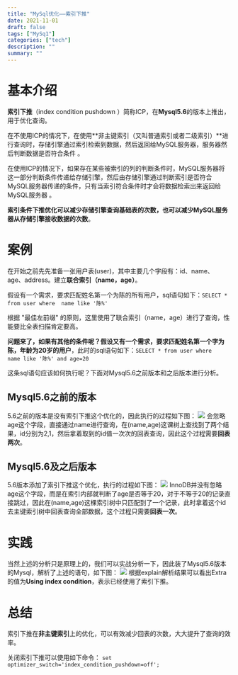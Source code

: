 ```yaml
---
title: "MySql优化——索引下推"
date: 2021-11-01
draft: false
tags: ["MySq1"]
categories: ["tech"]
description: ""
summary: ""
---
```


# 基本介绍

**索引下推**（index condition pushdown ）简称ICP，在**Mysql5.6**的版本上推出，用于优化查询。     

在不使用ICP的情况下，在使用**非主键索引（又叫普通索引或者二级索引）**进行查询时，存储引擎通过索引检索到数据，然后返回给MySQL服务器，服务器然后判断数据是否符合条件 。     

在使用ICP的情况下，如果存在某些被索引的列的判断条件时，MySQL服务器将这一部分判断条件传递给存储引擎，然后由存储引擎通过判断索引是否符合MySQL服务器传递的条件，只有当索引符合条件时才会将数据检索出来返回给MySQL服务器 。     

**索引条件下推优化可以减少存储引擎查询基础表的次数，也可以减少MySQL服务器从存储引擎接收数据的次数**。     

# 案例

在开始之前先先准备一张用户表(user)，其中主要几个字段有：id、name、age、address。建立**联合索引（name，age）**。     

假设有一个需求，要求匹配姓名第一个为陈的所有用户，sql语句如下：`SELECT * from user where  name like '陈%'`

根据 "最佳左前缀" 的原则，这里使用了联合索引（name，age）进行了查询，性能要比全表扫描肯定要高。    

**问题来了，如果有其他的条件呢？假设又有一个需求，要求匹配姓名第一个字为陈，年龄为20岁的用户**，此时的sql语句如下：`SELECT * from user where  name like '陈%' and age=20`

这条sql语句应该如何执行呢？下面对Mysql5.6之前版本和之后版本进行分析。    

## Mysql5.6之前的版本 

5.6之前的版本是没有索引下推这个优化的，因此执行的过程如下图：     ![](https://gitee.com/chenjiabing666/Blog-file/raw/master/%E7%B4%A2%E5%BC%95%E4%B8%8B%E6%8E%A8/1.png) 会忽略age这个字段，直接通过name进行查询，在(name,age)这课树上查找到了两个结果，id分别为2,1，然后拿着取到的id值一次次的回表查询，因此这个过程需要**回表两次**。     

## Mysql5.6及之后版本 

5.6版本添加了索引下推这个优化，执行的过程如下图：     ![](https://gitee.com/chenjiabing666/Blog-file/raw/master/%E7%B4%A2%E5%BC%95%E4%B8%8B%E6%8E%A8/2.png) InnoDB并没有忽略age这个字段，而是在索引内部就判断了age是否等于20，对于不等于20的记录直接跳过，因此在(name,age)这棵索引树中只匹配到了一个记录，此时拿着这个id去主键索引树中回表查询全部数据，这个过程只需要**回表一次**。     

# 实践  

当然上述的分析只是原理上的，我们可以实战分析一下，因此装了Mysql5.6版本的Mysql，解析了上述的语句，如下图：     ![](https://gitee.com/chenjiabing666/Blog-file/raw/master/%E7%B4%A2%E5%BC%95%E4%B8%8B%E6%8E%A8/3.png) 根据explain解析结果可以看出Extra的值为**Using index condition**，表示已经使用了索引下推。     

# 总结   

索引下推在**非主键索引**上的优化，可以有效减少回表的次数，大大提升了查询的效率。     

关闭索引下推可以使用如下命令： `set optimizer_switch='index_condition_pushdown=off';`

